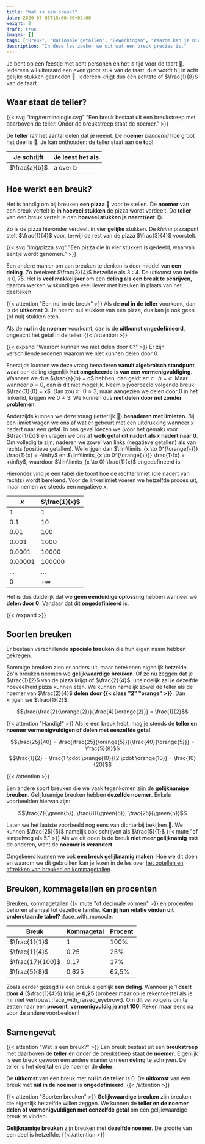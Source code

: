 ```yaml
---
title: "Wat is een breuk?"
date: 2020-07-05T15:00:00+02:00
weight: 2
draft: true
images: []
tags: ["Breuk", "Rationale getallen", "Bewerkingen", "Waarom kan je niet delen door 0?"]
description: "In deze les zoeken we uit wat een breuk precies is."
---
```

Je bent op een feestje met acht personen en het is tijd voor de taart :birthday:. Iedereen wil uiteraard een even groot
stuk van de taart, dus wordt hij in acht gelijke stukken gesneden :cake:. Iedereen krijgt dus één achtste of $\frac{1}{8}$ van de taart.

## Waar staat de teller?

{{< svg "img/terminologie.svg" "Een breuk bestaat uit een breukstreep met daarboven de teller. Onder de breukstreep staat de noemer." >}}

De **teller** *telt* het aantal delen dat je neemt. De **noemer** *benoemd* hoe groot het deel is :exploding_head:. Je kan onthouden: de **t**eller staat aan de **t**op! 

| Je schrijft       | Je leest het als               |
|-------------------|--------------------------------|
| $\frac{a}{b}$     | a over b                       |

## Hoe werkt een breuk?
Het is handig om bij breuken **een pizza** :pizza: voor te stellen. De **noemer** van een breuk vertelt je **in hoeveel stukken** de pizza wordt verdeelt.
De **teller** van een breuk vertelt je dan **hoeveel stukken je neemt/eet** :yum:. 

Zo is de pizza hieronder verdeelt in vier **gelijke** stukken. De *kleine* pizzapunt
stelt $\frac{1}{4}$ voor, terwijl de rest van de pizza $\frac{3}{4}$ voorstelt.

{{< svg "img/pizza.svg" "Een pizza die in vier stukken is gedeeld, waarvan eentje wordt genomen." >}}

Een andere manier om aan breuken te denken is door middel van **een deling**. Zo betekent $\frac{3}{4}$ hetzelfde als $3 : 4$. De uitkomst van beide is $0,75$. Het is **veel makkelijker** om een **deling als een breuk te schrijven**, daarom werken wiskundigen veel liever met breuken in plaats van het deelteken.

{{< attention "Een nul in de breuk" >}}
Als de **nul in de teller** voorkomt, dan is de **uitkomst** $0$. Je neemt nul stukken van een pizza, dus kan je ook geen (of nul) stukken eten.

Als de **nul in de noemer** voorkomt, dan is de **uitkomst ongedefinieerd**, ongeacht het getal in de teller.
{{< /attention >}}

{{< expand "Waarom kunnen we niet delen door 0?" >}}
Er zijn verschillende redenen waarom we niet kunnen delen door 0.

Enerzijds kunnen we deze vraag benaderen **vanuit algebraïsch standpunt** waar een deling eigenlijk **het omgekeerde** is **van een vermenigvuldiging**. Wanneer we dus $\frac{a}{b} = c$ hebben, dan geldt er: $c \cdot b = a$. Maar wanneer $b = 0$, dan is dit niet mogelijk. Neem bijvoorbeeld volgende breuk: $\frac{3}{0} = x$. Dan zou $x \cdot 0 = 3$, maar aangezien we delen door 0 in het linkerlid, krijgen we $0 \neq 3$. We kunnen dus **niet delen door nul zonder problemen**.

Anderzijds kunnen we deze vraag (letterlijk :drum:) **benaderen met limieten**. Bij een limiet vragen we ons af wat er gebeurt met een uitdrukking wanneer $x$ nadert naar een getal. In ons geval kiezen we (voor het gemak) voor $\frac{1}{x}$ en vragen we ons af **welk getal dit nadert als $x$ nadert naar 0**. Om volledig te zijn, naderen we zowel van links (negatieve getallen) als van rechts (positieve getallen). We krijgen dan $\lim\limits_{x \to 0^{\orange{-}}} \frac{1}{x} = -\infty$ en $\lim\limits_{x \to 0^{\orange{+}}} \frac{1}{x} = +\infty$, waardoor $\lim\limits_{x \to 0} \frac{1}{x}$ ongedefineerd is. 

Hieronder vind je een tabel die toont hoe de rechterlimiet (die nadert van rechts) wordt berekend. Voor de linkerlimiet voeren we hetzelfde proces uit, maar nemen we steeds een negatieve $x$.

| $x$     | $\frac{1}{x}$     |
|---------|-------------------|
| 1       | 1                 |
| 0.1     | 10                |
| 0.01    | 100               |
| 0.001   | 1000              |
| 0.0001  | 10000             |
| 0.00001 | 100000            |
| ...     | ...               |
| 0       | $+\infty$         |

Het is dus duidelijk dat we **geen eenduidige oplossing** hebben wanneer we **delen door 0**. Vandaar dat dit **ongedefinieerd** is.

{{< /expand >}}

## Soorten breuken
Er bestaan verschillende **speciale breuken** die hun eigen naam hebben gekregen.

Sommige breuken zien er anders uit, maar betekenen eigenlijk hetzelde. Zo'n breuken noemen we **gelijkwaardige breuken**. Of ze nu zeggen dat je $\frac{1}{2}$ van de pizza krijgt of $\frac{2}{4}$, uiteindelijk zal je dezelfde hoeveelheid pizza kunnen eten. We kunnen namelijk zowel de teller als de noemer van $\frac{2}{4}$ **delen door {{< class "2" "orange" >}}**. Dan krijgen we $\frac{1}{2}$.

$$\frac{\frac{2}{\orange{2}}}{\frac{4}{\orange{2}}} = \frac{1}{2}$$

{{< attention "Handig!" >}}
Als je een breuk hebt, mag je steeds de **teller en noemer vermenigvuldigen of delen met eenzelfde getal**.

$$\frac{25}{40} = \frac{\frac{25}{\orange{5}}}{\frac{40}{\orange{5}}} = \frac{5}{8}$$
$$\frac{1}{2} = \frac{1 \cdot \orange{10}}{2 \cdot \orange{10}} = \frac{10}{20}$$

{{< /attention >}}

Een andere soort breuken die we vaak tegenkomen zijn de **gelijknamige breuken**. Gelijknamige breuken hebben **dezelfde noemer**. Enkele voorbeelden hiervan zijn:

$$\frac{2}{\green{5}}, \frac{8}{\green{5}}, \frac{25}{\green{5}}$$

Laten we het laatste voorbeeld nog eens van dichterbij bekijken :mag_right:. We kunnen $\frac{25}{5}$ namelijk ook schrijven als $\frac{5}{1}$ {{< mute "of simpelweg als 5." >}} Als we dit doen is de breuk **niet meer gelijknamig** met de anderen, want de **noemer is verandert**. 

Omgekeerd kunnen we ook **een breuk gelijknamig maken**. Hoe we dit doen en waarom we dit gebruiken kan je lezen in de les over [het optellen en aftrekken van breuken en kommagetallen](../optellen_aftrekken).

## Breuken, kommagetallen en procenten
Breuken, kommagetallen {{< mute "of decimale vormen" >}} en procenten behoren allemaal tot dezelfde familie. **Kan jij hun relatie vinden uit onderstaande tabel?** :face_with_monocle:

| Breuk            | Kommagetal | Procent |
|------------------|------------|---------|
| $\frac{1}{1}$    | 1          | 100%    |
| $\frac{1}{4}$    | 0,25       | 25%     |
| $\frac{17}{100}$ | 0,17       | 17%     |
| $\frac{5}{8}$    | 0,625      | 62,5%   |

Zoals eerder gezegd is een breuk eigenlijk **een deling**. Wanneer je **1 deelt door 4** ($\frac{1}{4}$) krijg je **0,25** (probeer maar op je rekentoestel als je mij niet vertrouwt :face_with_raised_eyebrow:). Om dit vervolgens om te zetten naar een **procent**, **vermenigvuldig je met 100**. Reken maar eens na voor de andere voorbeelden!

## Samengevat
{{< attention "Wat is een breuk?" >}}
Een breuk bestaat uit een **breukstreep** met daarboven de **teller** en onder de breukstreep staat de **noemer**. Eigenlijk is een breuk gewoon een andere manier om een **deling** te schrijven. De teller is het **deeltal** en de noemer de **deler**.

De **uitkomst** van een breuk met **nul in de teller** is $0$. De **uitkomst** van een breuk met **nul in de noemer** is **ongedefinieerd**.
{{< /attention >}}

{{< attention "Soorten breuken" >}}
**Gelijkwaardige breuken** zijn breuken die eigenlijk hetzelfde willen zeggen. We kunnen de **teller en de noemer delen of vermenigvuldigen met eenzelfde getal** om een gelijkwaardige breuk te vinden.

**Gelijknamige breuken** zijn breuken met **dezelfde noemer**. De grootte van een deel is hetzelfde.
{{< /attention >}}